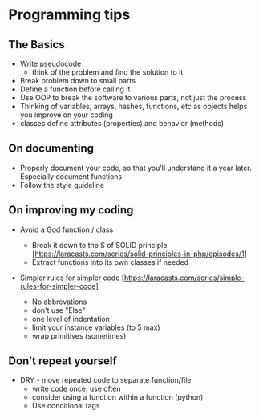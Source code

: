 # Programming tips

## The Basics
- Write pseudocode
	- think of the problem and find the solution to it
- Break problem down to small parts
- Define a function before calling it
- Use OOP to break the software to various parts, not just the process
- Thinking of variables, arrays, hashes, functions, etc as objects helps you improve on your coding
- classes define attributes (properties) and behavior (methods)

## On documenting
- Properly document your code, so that you'll understand it a year later. Especially document functions
- Follow the style guideline

## On improving my coding
- Avoid a God function / class
	- Break it down to the S of SOLID principle [https://laracasts.com/series/solid-principles-in-php/episodes/1]
	- Extract functions into its own classes if needed

- Simpler rules for simpler code [https://laracasts.com/series/simple-rules-for-simpler-code]
	- No abbrevations
	- don't use "Else"
	- one level of indentation
	- limit your instance variables (to 5 max)
	- wrap primitives (sometimes)

## Don’t repeat yourself
- DRY - move repeated code to separate function/file
	- write code once, use often
	- consider using a function within a function (python)
	- Use conditional tags
